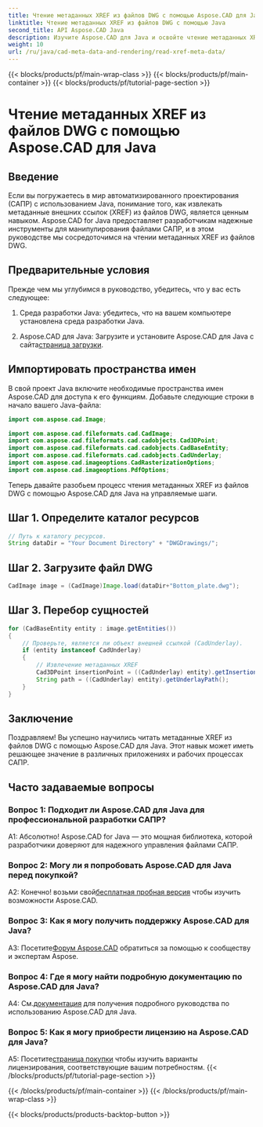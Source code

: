 ```yaml
---
title: Чтение метаданных XREF из файлов DWG с помощью Aspose.CAD для Java
linktitle: Чтение метаданных XREF из файлов DWG с помощью Java
second_title: API Aspose.CAD Java
description: Изучите Aspose.CAD для Java и освойте чтение метаданных XREF из файлов DWG без особых усилий. Ускорьте разработку САПР с помощью этой мощной библиотеки Java.
weight: 10
url: /ru/java/cad-meta-data-and-rendering/read-xref-meta-data/
---
```


{{< blocks/products/pf/main-wrap-class >}}
{{< blocks/products/pf/main-container >}}
{{< blocks/products/pf/tutorial-page-section >}}

# Чтение метаданных XREF из файлов DWG с помощью Aspose.CAD для Java

## Введение

Если вы погружаетесь в мир автоматизированного проектирования (САПР) с использованием Java, понимание того, как извлекать метаданные внешних ссылок (XREF) из файлов DWG, является ценным навыком. Aspose.CAD for Java предоставляет разработчикам надежные инструменты для манипулирования файлами САПР, и в этом руководстве мы сосредоточимся на чтении метаданных XREF из файлов DWG.

## Предварительные условия

Прежде чем мы углубимся в руководство, убедитесь, что у вас есть следующее:

1. Среда разработки Java: убедитесь, что на вашем компьютере установлена среда разработки Java.

2.  Aspose.CAD для Java: Загрузите и установите Aspose.CAD для Java с сайта[страница загрузки](https://releases.aspose.com/cad/java/).

## Импортировать пространства имен

В свой проект Java включите необходимые пространства имен Aspose.CAD для доступа к его функциям. Добавьте следующие строки в начало вашего Java-файла:

```java
import com.aspose.cad.Image;

import com.aspose.cad.fileformats.cad.CadImage;
import com.aspose.cad.fileformats.cad.cadobjects.Cad3DPoint;
import com.aspose.cad.fileformats.cad.cadobjects.CadBaseEntity;
import com.aspose.cad.fileformats.cad.cadobjects.CadUnderlay;
import com.aspose.cad.imageoptions.CadRasterizationOptions;
import com.aspose.cad.imageoptions.PdfOptions;

```

Теперь давайте разобьем процесс чтения метаданных XREF из файлов DWG с помощью Aspose.CAD для Java на управляемые шаги.

## Шаг 1. Определите каталог ресурсов

```java
// Путь к каталогу ресурсов.
String dataDir = "Your Document Directory" + "DWGDrawings/";
```

## Шаг 2. Загрузите файл DWG

```java
CadImage image = (CadImage)Image.load(dataDir+"Bottom_plate.dwg");
```

## Шаг 3. Перебор сущностей

```java
for (CadBaseEntity entity : image.getEntities())
{
    // Проверьте, является ли объект внешней ссылкой (CadUnderlay).
    if (entity instanceof CadUnderlay)
    {
        // Извлечение метаданных XREF
        Cad3DPoint insertionPoint = ((CadUnderlay) entity).getInsertionPoint();
        String path = ((CadUnderlay) entity).getUnderlayPath();
    }
}
```

## Заключение

Поздравляем! Вы успешно научились читать метаданные XREF из файлов DWG с помощью Aspose.CAD для Java. Этот навык может иметь решающее значение в различных приложениях и рабочих процессах САПР.

## Часто задаваемые вопросы

### Вопрос 1: Подходит ли Aspose.CAD для Java для профессиональной разработки САПР?

А1: Абсолютно! Aspose.CAD for Java — это мощная библиотека, которой разработчики доверяют для надежного управления файлами САПР.

### Вопрос 2: Могу ли я попробовать Aspose.CAD для Java перед покупкой?

 А2: Конечно! возьми свой[бесплатная пробная версия](https://releases.aspose.com/) чтобы изучить возможности Aspose.CAD.

### Вопрос 3: Как я могу получить поддержку Aspose.CAD для Java?

 A3: Посетите[Форум Aspose.CAD](https://forum.aspose.com/c/cad/19) обратиться за помощью к сообществу и экспертам Aspose.

### Вопрос 4: Где я могу найти подробную документацию по Aspose.CAD для Java?

 А4: См.[документация](https://reference.aspose.com/cad/java/) для получения подробного руководства по использованию Aspose.CAD для Java.

### Вопрос 5: Как я могу приобрести лицензию на Aspose.CAD для Java?

A5: Посетите[страница покупки](https://purchase.aspose.com/buy) чтобы изучить варианты лицензирования, соответствующие вашим потребностям.
{{< /blocks/products/pf/tutorial-page-section >}}

{{< /blocks/products/pf/main-container >}}
{{< /blocks/products/pf/main-wrap-class >}}

{{< blocks/products/products-backtop-button >}}
